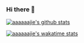 ### Hi there 👋

<!--
**aaaaaajie/aaaaaajie** is a ✨ _special_ ✨ repository because its `README.md` (this file) appears on your GitHub profile.

Here are some ideas to get you started:

- 🔭 I’m currently working on ...
- 🌱 I’m currently learning ...
- 👯 I’m looking to collaborate on ...
- 🤔 I’m looking for help with ...
- 💬 Ask me about ...
- 📫 How to reach me: ...
- 😄 Pronouns: ...
- ⚡ Fun fact: ...
-->
[![aaaaaajie's github stats](https://github-readme-stats.vercel.app/api?username=aaaaaajie&show_icons=true)](https://camo.githubusercontent.com/94c36fa17551143310e5979487a50cf9a194679e/68747470733a2f2f6769746875622d726561646d652d73746174732e76657263656c2e6170702f6170693f757365726e616d653d6161616161616a69652673686f775f69636f6e733d74727565)

[![aaaaaajie's wakatime stats](https://github-readme-stats.vercel.app/api/top-langs?username=aaaaaajie)](https://camo.githubusercontent.com/9051a2535bd5675b85bd4d5cc8d02597494e26d0/68747470733a2f2f6769746875622d726561646d652d73746174732e76657263656c2e6170702f6170692f746f702d6c616e67733f757365726e616d653d6161616161616a6965)
